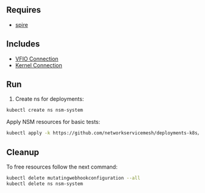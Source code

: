 ## Requires

- [spire](../spire)

## Includes

- [VFIO Connection](../use-cases/Vfio2Noop)
- [Kernel Connection](../use-cases/SriovKernel2Noop)

## Run

1. Create ns for deployments:
```bash
kubectl create ns nsm-system
```

Apply NSM resources for basic tests:
```bash
kubectl apply -k https://github.com/networkservicemesh/deployments-k8s/examples/sriov?ref=3549f433a65168a32fbc1f3cc269189221af0896
```

## Cleanup

To free resources follow the next command:
```bash
kubectl delete mutatingwebhookconfiguration --all
kubectl delete ns nsm-system
```
